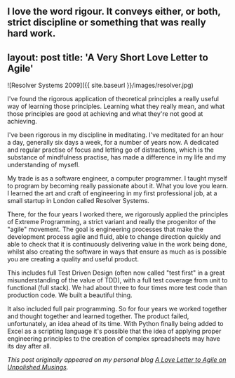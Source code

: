 I love the word rigour. It conveys either, or both, strict discipline or something that was really hard work.
---
layout: post
title: 'A Very Short Love Letter to Agile'
---

![Resolver Systems 2009]({{ site.baseurl }}/images/resolver.jpg)

I've found the rigorous application of theoretical principles a really useful way of learning those principles. Learning what they really mean, and what those principles are good at achieving and what they're not good at achieving.

I've been rigorous in my discipline in meditating. I've meditated for an hour a day, generally six days a week, for a number of years now. A dedicated and regular practise of focus and letting go of distractions, which is the substance of mindfulness practise, has made a difference in my life and my understanding of mysefl.

My trade is as a software engineer, a computer programmer. I taught myself to program by becoming really passionate about it. What you love you learn. I learned the art and craft of engineering in my first professional job, at a small startup in London called Resolver Systems.

There, for the four years I worked there, we rigorously applied the principles of Extreme Programming, a strict variant and really the progenitor of the "agile" movement. The goal is engineering processes that make the development process agile and fluid, able to change direction quickly and able to check that it is continuously delivering value in the work being done, whilst also creating the software in ways that ensure as much as is possible you are creating a quality and useful product.

This includes full Test Driven Design (often now called "test first" in a great misunderstanding of the value of TDD), with a full test coverage from unit to functional (full stack). We had about three to four times more test code than production code. We built a beautiful thing.

It also included full pair programming. So for four years we worked together and thought together and learned together. The product failed, unfortunately, an idea ahead of its time. With Python finally being added to Excel as a scripting language it's possible that the idea of applying proper engineering principles to the creation of complex spreadsheets may have its day after all.




*This post originally appeared on my personal blog [A Love Letter to Agile on Unpolished Musings](http://www.michaelfoord.co.uk/2018/02/a-very-short-love-letter-to-agile.html).*


